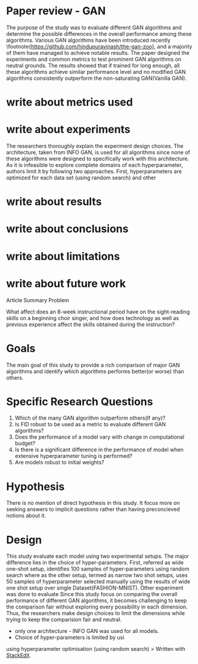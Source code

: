  # Paper review - GAN 
  The purpose of the study was to evaluate different GAN algorithms and determine the possible differences in the overall performance among these algorithms. Various GAN algorithms have been introduced recently \footnote{https://github.com/hindupuravinash/the-gan-zoo}, and a majority of them have managed to achieve notable results. The paper designed the experiments and common metrics to test prominent GAN algorithms on neutral grounds. The results showed that if trained for long enough, all these algorithms achieve similar performance level and no modified GAN algorithms consistently outperform the non-saturating GAN(Vanilla GAN). 
  # write about metrics used 

   # write about experiments 
   The researchers thoroughly explain the experiment design choices. The architecture, taken from INFO GAN, is used for all algorithms since none of these algorithms were designed to specifically work with this architecture. As it is infeasible to explore complete domains of each hyperparameter, authors limit it by following two approaches. First, hyperparameters are optimized for each data set (using random search) and other 
   
   # write about results 
   # write about conclusions 
   # write about limitations 
   # write about future work 
        
Article Summary
Problem

What affect does an 8-week instructional period have on the sight-reading skills on a beginning choir singer, and how does technology as well as previous experience affect the skills obtained during the instruction?

# Goals

The main goal of this study to provide a rich comparison of major GAN algorithms and identify which algorithms performs better(or worse)  than others. 

# Specific Research Questions

1. Which of the many GAN algorithm outperform others(If any)?
2. Is FID robust  to be used as  a metric to evaluate different   GAN algorithms?
3. Does the performance of a model vary with change in computational budget?
4. Is there is a significant difference in the performance of model when extensive hyperparameter tuning is performed?
5. Are models robust to initial weights?

# Hypothesis
There is no mention of direct hypothesis in this study. It focus more on seeking answers to implicit questions rather than having  preconcieved notions about it.
# Design
This study evaluate each model using two experimental setups. The major difference lies in the choice of hyper-parameters. First, referred as wide one-shot setup, identifies 100 samples of hyper-parameters using random search where as the other setup, termed as narrow two shot setups, uses 50 samples of hyperparameter selected manually using the results of wide one shot setup over single Dataset(FASHION-MNIST).
Other experiment was done to evaluate
Since this study focus on comparing the overall performance of different GAN algorithms, it becomes challenging to keep the comparison fair without exploring every possibility in each dimension. Thus, the researchers make design choices to limit the dimensions while trying to keep the comparision fair and neutral.
- only one architecture - INFO GAN was used for all models. 
- Choice of hyper-parameters is limited by usi
 
 using hyperparameter optimisation (using random search)
        > Written with [StackEdit](https://stackedit.io/). 
<!--stackedit_data:
eyJoaXN0b3J5IjpbLTE5NDA4NzM5ODQsMTQ1MTQxOTk5OSwxMT
cyMjA5MzIxLDE1OTcxOTQ2MzQsMTc5ODgyMjgyMyw5ODE3Njk4
MjcsODcxOTM4MjE5LDc5MjUwMTYxMiwyMTE3NzI5MDU0LC0xNj
k2NzE1NzMyLDE3Njg5ODIyNDIsMjAwOTIxMTY4MiwxNDI5ODY2
MjY0LDExMjQ1NTc0MywtMTYwMTMwMDczNywtNjY3MDg3NTEsLT
Q2MjgwMTAzNiw4MjU5MjgwMjAsNjg3ODA4MzldfQ==
-->